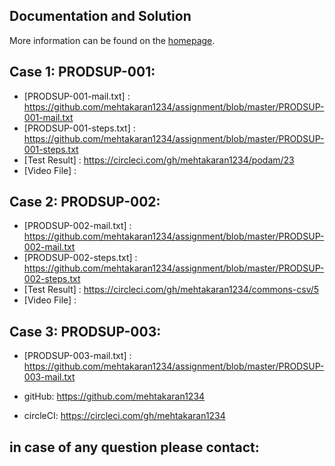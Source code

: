 Documentation and Solution
--------------------------

More information can be found on the [homepage](https://github.com/mehtakaran1234/assignment).


Case 1: PRODSUP-001:
-----------------------------------
+ [PRODSUP-001-mail.txt] : https://github.com/mehtakaran1234/assignment/blob/master/PRODSUP-001-mail.txt
+ [PRODSUP-001-steps.txt] : https://github.com/mehtakaran1234/assignment/blob/master/PRODSUP-001-steps.txt
+ [Test Result] : https://circleci.com/gh/mehtakaran1234/podam/23
+ [Video File] : 
 

Case 2: PRODSUP-002:
-----------------------------------
+ [PRODSUP-002-mail.txt] : https://github.com/mehtakaran1234/assignment/blob/master/PRODSUP-002-mail.txt
+ [PRODSUP-002-steps.txt] : https://github.com/mehtakaran1234/assignment/blob/master/PRODSUP-002-steps.txt
+ [Test Result] : https://circleci.com/gh/mehtakaran1234/commons-csv/5
+ [Video File] : 



Case 3: PRODSUP-003:
-----------------------------------
+ [PRODSUP-003-mail.txt] : https://github.com/mehtakaran1234/assignment/blob/master/PRODSUP-003-mail.txt

* gitHub:
https://github.com/mehtakaran1234

* circleCI:
https://circleci.com/gh/mehtakaran1234




in case of any question please contact:
-----------------------------------

[ml]:mehta.karan1234@gmail.com